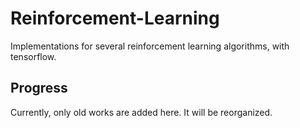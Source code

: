 # Reinforcement-Learning

Implementations for several reinforcement learning algorithms, with tensorflow.

## Progress

Currently, only old works are added here. It will be reorganized.
